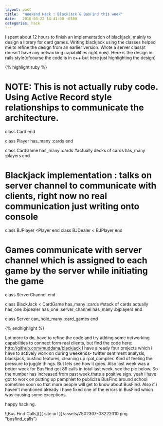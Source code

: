 ```yaml
---
layout: post
title:  "Weekend Hack : BlackJack & BusFind this week"
date:   2010-03-22 14:41:00 -0500
categories: hack
---
```


I spent about 12 hours to finish an implementation of blackjack, mainly to design a library for card games. Writing blackjack using the classes helped me to refine the design from an earlier version. Wrote a server class(it doesn't have any networking capabilities right now). Here is the design in rails style(ofcourse the code is in c++ but here just highlighting the design)

{% highlight ruby %}

# NOTE: This is not actually ruby code. Using Active Record style relationships to communicate the architecture.

class Card
end

class Player
 has_many :cards
end

class CardGame
  has_many :cards #actually decks of cards
  has_many :players
end

# Blackjack implementation : talks on server channel to communicate with clients, right now no real communication just writing onto console
class BJPlayer <Player
end
class BJDealer < BJPlayer
end

# Games communicate with server channel which is assigned to each game by the server while initiating the game

class ServerChannel
end

class BlackJack < CardGame
   has_many :cards #stack of cards actually
   has_one :bjdealer
   has_one :server_channel
   has_many :bjplayers
end

class Server
 can_hold_many :card_games
end

{% endhighlight %}

Lot more to do, have to refine the code and try adding some networking capabilities to connect form real clients, but find the code here: http://github.com/muddana/blackjack
I have already four projects which i have to actively work on during weekends- twitter sentiment analysis, blackjack, busfind features, cleaning up rpal_compiler. Kind of feeling the pressure to juggle things. But lets see how it goes.
Also last week was a better week for BusFind got 89 calls in total last week. see the pic below. So the number has increased from past week.thats a positive sign. yeah i have got to work on putting up pamphlet to publicize BusFind around school sometime soon so that more people will get to know about BusFind. Also if i haven't mentioned already i have fixed one of the errors in BusFind which was causing some exceptions.

happy hacking.

![Bus Find Calls]({{ site.url }}/assets/7502307-03222010.png "busfind_calls")
